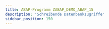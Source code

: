 ```yaml
---
title: ABAP-Programm ZABAP_DEMO_ABAP_15
description: 'Schreibende Datenbankzugriffe'
sidebar_position: 150
---
```


```abap
```
